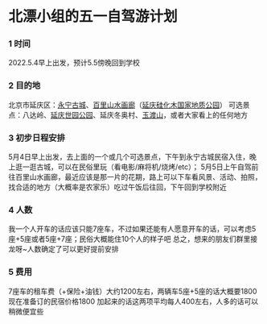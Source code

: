 # 北漂小组的五一自驾游计划

### 1 时间

2022.5.4早上出发，预计5.5傍晚回到学校

### 2 目的地

北京市延庆区：[永宁古城](https://baike.baidu.com/item/%E6%B0%B8%E5%AE%81%E5%8F%A4%E5%9F%8E/5910108?fr=aladdin)、[百里山水画廊](https://baike.baidu.com/item/%E7%99%BE%E9%87%8C%E5%B1%B1%E6%B0%B4%E7%94%BB%E5%BB%8A/10808071?fr=aladdin)（[延庆硅化木国家地质公园](https://baike.baidu.com/item/%E5%BB%B6%E5%BA%86%E7%A1%85%E5%8C%96%E6%9C%A8%E5%9B%BD%E5%AE%B6%E5%9C%B0%E8%B4%A8%E5%85%AC%E5%9B%AD/3623566?fr=aladdin)）
可选景点：八达岭、[延庆世园公园](https://baike.baidu.com/item/%E5%8C%97%E4%BA%AC%E4%B8%96%E5%9B%AD%E5%85%AC%E5%9B%AD)、延庆冬奥村、[玉渡山](https://baike.baidu.com/item/%E7%8E%89%E6%B8%A1%E5%B1%B1%E8%87%AA%E7%84%B6%E9%A3%8E%E6%99%AF%E5%8C%BA)，或者大家看上的任何地方

### 3 初步日程安排

5月4日早上出发，去上面的一个或几个可选景点，下午到永宁古城民宿入住，晚上逛一逛古城，可以在民俗里玩（看电影/麻将机/烧烤/etc）；
5月5日上午自驾前往百里山水画廊，最近应该是那一片的花期，路上可以下车看风景、活动、拍照，找合适的地方（大概率是农家乐）吃过午饭后往回，下午回到学校附近

### 4 人数

我一个人开车的话应该只能7座车，不过如果还能有人愿意开车的话，可以考虑5座+5座或者5座+7座；民俗大概能住10个人的样子吧
总之，想来的朋友们群里接龙呀~人数确定了可以更好提前安排

### 5 费用

7座车的租车费（+保险+油钱）大约1200左右，两辆车5座+5座的话大概要1800
现在准备订的民宿价格1800
加起来的话这两项平均每人400左右，人多的话可以稍微便宜些
